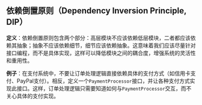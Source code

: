 ## **依赖倒置原则（Dependency Inversion Principle, DIP）**

**定义**：依赖倒置原则包含两个部分：高层模块不应该依赖低层模块，二者都应该依赖其抽象；抽象不应该依赖细节，细节应该依赖抽象。这意味着我们应该尽量针对接口编程，而不是具体实现，这样可以降低模块之间的耦合度，增强系统的灵活性和重用性。

**例子**：在支付系统中，不要让订单处理逻辑直接依赖具体的支付方式（如信用卡支付、PayPal支付）。相反，定义一个`PaymentProcessor`接口，并让各种支付方式实现此接口。这样，订单处理逻辑只需要知道如何与`PaymentProcessor`交互，而不关心具体的支付实现。